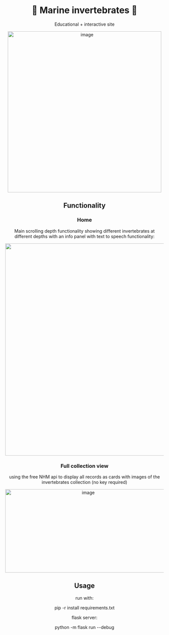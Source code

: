 <h1 align="center"> 🦞 Marine invertebrates 🦞 </h1>

<p align="center">
Educational + interactive site
</p>
<div float="left" align="center">
<img width="488" height="512" alt="image" src="https://github.com/user-attachments/assets/7f793d8c-a115-4d1c-a4d9-8283d21b2676" />
</div>

<h2 align="center"> Functionality </h2>
<h3 align="center"> Home </h3>
<p align="center">
  Main scrolling depth functionality showing different invertebrates at different depths with an info panel with text to speech functionality:
</p>
<div float="left" align="center">
  <img width="1283" height="674" alt="image" src="https://github.com/user-attachments/assets/6652095f-abb3-446b-b074-c203b9455749" />
</div>
<h3 align="center"> Full collection view </h3>
<p align="center"> using the free NHM api to display all records as cards with images of the invertebrates collection (no key required) 
</p>
<div float="left" align="center">
  <img width="512" height="265" alt="image" src="https://github.com/user-attachments/assets/8b55d8dc-6a7c-402a-bfc9-d1a740d7d083" />
</div>

<h2 align="center"> Usage </h2>
<p align="center"> run with: </p>
<p align="center"> pip -r install requirements.txt </p>
<p align="center"> flask server: </p>
<p align="center"> python -m flask run --debug </p>

